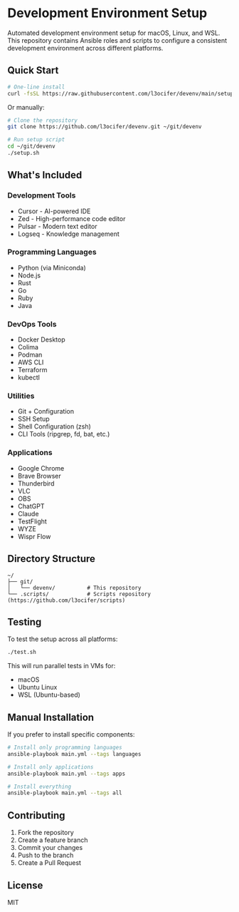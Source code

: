 # Development Environment Setup

Automated development environment setup for macOS, Linux, and WSL. This repository contains Ansible roles and scripts to configure a consistent development environment across different platforms.

## Quick Start

```bash
# One-line install
curl -fsSL https://raw.githubusercontent.com/l3ocifer/devenv/main/setup.sh | bash
```

Or manually:

```bash
# Clone the repository
git clone https://github.com/l3ocifer/devenv.git ~/git/devenv

# Run setup script
cd ~/git/devenv
./setup.sh
```

## What's Included

### Development Tools
- Cursor - AI-powered IDE
- Zed - High-performance code editor
- Pulsar - Modern text editor
- Logseq - Knowledge management

### Programming Languages
- Python (via Miniconda)
- Node.js
- Rust
- Go
- Ruby
- Java

### DevOps Tools
- Docker Desktop
- Colima
- Podman
- AWS CLI
- Terraform
- kubectl

### Utilities
- Git + Configuration
- SSH Setup
- Shell Configuration (zsh)
- CLI Tools (ripgrep, fd, bat, etc.)

### Applications
- Google Chrome
- Brave Browser
- Thunderbird
- VLC
- OBS
- ChatGPT
- Claude
- TestFlight
- WYZE
- Wispr Flow

## Directory Structure

```
~/
├── git/
│   └── devenv/          # This repository
└── .scripts/            # Scripts repository (https://github.com/l3ocifer/scripts)
```

## Testing

To test the setup across all platforms:

```bash
./test.sh
```

This will run parallel tests in VMs for:
- macOS
- Ubuntu Linux
- WSL (Ubuntu-based)

## Manual Installation

If you prefer to install specific components:

```bash
# Install only programming languages
ansible-playbook main.yml --tags languages

# Install only applications
ansible-playbook main.yml --tags apps

# Install everything
ansible-playbook main.yml --tags all
```

## Contributing

1. Fork the repository
2. Create a feature branch
3. Commit your changes
4. Push to the branch
5. Create a Pull Request

## License

MIT
